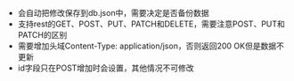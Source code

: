 * 会自动把修改保存到db.json中，需要决定是否备份数据
* 支持rest的GET、POST、PUT、PATCH和DELETE，需要注意POST、PUT和PATCH的区别
* 需要增加头域Content-Type: application/json，否则返回200 OK但是数据不更新
* id字段只在POST增加时会设置，其他情况不可修改

